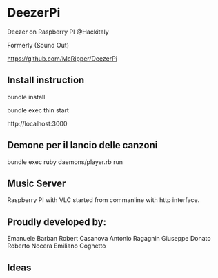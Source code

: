 DeezerPi
========

Deezer on Raspberry PI @Hackitaly

Formerly (Sound Out)

https://github.com/McRipper/DeezerPi


## Install instruction

bundle install

bundle exec thin start

http://localhost:3000

## Demone per il lancio delle canzoni

bundle exec ruby daemons/player.rb run

## Music Server

Raspberry PI
with VLC started from commanline with http interface.

## Proudly developed by:

Emanuele Barban
Robert Casanova
Antonio Ragagnin
Giuseppe Donato
Roberto Nocera
Emiliano Coghetto

## Ideas
